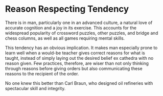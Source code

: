 # Reason Respecting Tendency

There is in man, particularly one in an advanced culture, a natural love of accurate cognition and a joy in its exercise. This accounts for the widespread popularity of crossword puzzles, other puzzles, and bridge and chess columns, as well as all games requiring mental skills.

This tendency has an obvious implication. It makes man especially prone to learn well when a would-be teacher gives correct reasons for what is taught, instead of simply laying out the desired belief ex cathedra with no reason given. Few practices, therefore, are wiser than not only thinking through reasons before giving orders but also communicating these reasons to the recipient of the order.

No one knew this better than Carl Braun, who designed oil refineries with spectacular skill and integrity.